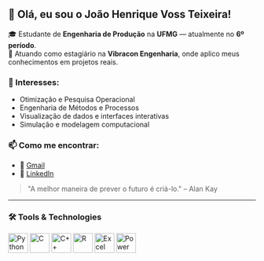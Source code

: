 ## 👋 Olá, eu sou o João Henrique Voss Teixeira!

🎓 Estudante de **Engenharia de Produção** na **UFMG** — atualmente no **6º período**.  
💼 Atuando como estagiário na **Vibracon Engenharia**, onde aplico meus conhecimentos em projetos reais.

### 🎯 Interesses:
- Otimização e Pesquisa Operacional  
- Engenharia de Métodos e Processos  
- Visualização de dados e interfaces interativas  
- Simulação e modelagem computacional  

### 📫 Como me encontrar:
- 📧 [Gmail](mailto:joaohvteixeira@gmail.com)  
- 💼 [LinkedIn](https://www.linkedin.com/in/jo%C3%A3o-henrique)  

> "A melhor maneira de prever o futuro é criá-lo." – Alan Kay

---

### 🛠️ Tools & Technologies

<p align="left">
  <img src="https://cdn.jsdelivr.net/gh/devicons/devicon/icons/python/python-original.svg" alt="Python" width="40" height="40"/>
  <img src="https://cdn.jsdelivr.net/gh/devicons/devicon/icons/c/c-original.svg" alt="C" width="40" height="40"/>
  <img src="https://cdn.jsdelivr.net/gh/devicons/devicon/icons/cplusplus/cplusplus-original.svg" alt="C++" width="40" height="40"/>
  <img src="https://cdn.jsdelivr.net/gh/devicons/devicon/icons/r/r-original.svg" alt="R" width="40" height="40"/>
  <img src="https://img.icons8.com/color/48/000000/microsoft-excel-2019--v1.png" alt="Excel" width="40" height="40"/>
  <img src="https://img.icons8.com/color/48/power-bi.png" alt="Power BI" width="40" height="40"/>
</p>
